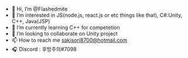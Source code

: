 - 👋 Hi, I’m @Flashedmite
- 👀 I’m interested in JS(node.js, react.js or etc things like that), C#:Unity, C++, Java(JSP)
- 🌱 I’m currently learning C++ for competetion
- 💞️ I’m looking to collaborate on Unity project
- 📫 How to reach me sakisori8700@hotmail.com
- 🎧 Discord : 후방주의#7098

<!---
Flashedmite/Flashedmite is a ✨ special ✨ repository because its `README.md` (this file) appears on your GitHub profile.
You can click the Preview link to take a look at your changes.
--->
